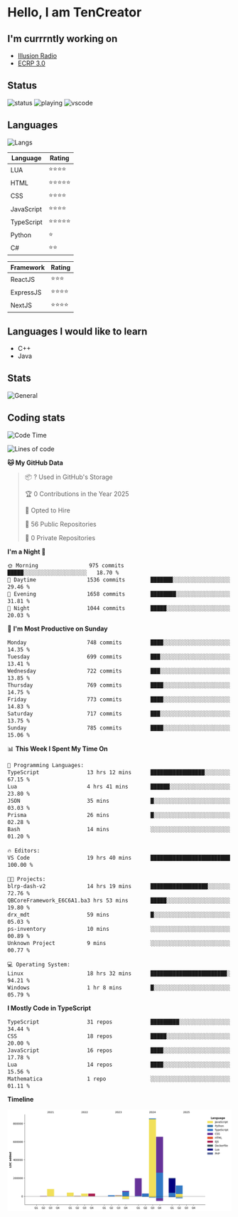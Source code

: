 # Hello, I am TenCreator

## I'm currrntly working on
- [Illusion Radio](https://illusionradio.co.uk/)
- [ECRP 3.0](http://github.com/Emerald-Coast-Roleplay/)

## Status
![status](https://api.statusbadges.me/badge/status/518334475038359555?simple=true&style=for-the-badge)
![playing](https://api.statusbadges.me/badge/playing/518334475038359555?style=for-the-badge)
![vscode](https://api.statusbadges.me/badge/vscode/518334475038359555?style=for-the-badge)

## Languages
![Langs](https://github-readme-stats.vercel.app/api/top-langs/?username=tencreator&layout=compact&theme=radical)


|Language|Rating|
|--------|------|
|LUA|⭐️⭐️⭐️⭐️|
|HTML|⭐️⭐️⭐️⭐️⭐️|
|CSS|⭐️⭐️⭐️⭐️|
|JavaScript|⭐️⭐️⭐️⭐️|
|TypeScript|⭐️⭐️⭐️⭐️⭐️|
|Python|⭐️|
|C#|⭐️⭐️ |

|Framework|Rating|
|--------|------|
|ReactJS|⭐️⭐️⭐|
|ExpressJS|⭐️⭐️⭐️⭐️|
|NextJS|⭐️⭐️⭐⭐️|

## Languages I would like to learn
- C++
- Java

## Stats
![General](https://github-readme-stats.vercel.app/api?username=tencreator&show_icons=true&theme=radical)

## Coding stats

<!--START_SECTION:waka-->
![Code Time](http://img.shields.io/badge/Code%20Time-605%20hrs%2017%20mins-blue)

![Lines of code](https://img.shields.io/badge/From%20Hello%20World%20I%27ve%20Written-2.3%20million%20lines%20of%20code-blue)

**🐱 My GitHub Data** 

> 📦 ? Used in GitHub's Storage 
 > 
> 🏆 0 Contributions in the Year 2025
 > 
> 💼 Opted to Hire
 > 
> 📜 56 Public Repositories 
 > 
> 🔑 0 Private Repositories 
 > 
**I'm a Night 🦉** 

```text
🌞 Morning                975 commits         █████░░░░░░░░░░░░░░░░░░░░   18.70 % 
🌆 Daytime                1536 commits        ███████░░░░░░░░░░░░░░░░░░   29.46 % 
🌃 Evening                1658 commits        ████████░░░░░░░░░░░░░░░░░   31.81 % 
🌙 Night                  1044 commits        █████░░░░░░░░░░░░░░░░░░░░   20.03 % 
```
📅 **I'm Most Productive on Sunday** 

```text
Monday                   748 commits         ████░░░░░░░░░░░░░░░░░░░░░   14.35 % 
Tuesday                  699 commits         ███░░░░░░░░░░░░░░░░░░░░░░   13.41 % 
Wednesday                722 commits         ███░░░░░░░░░░░░░░░░░░░░░░   13.85 % 
Thursday                 769 commits         ████░░░░░░░░░░░░░░░░░░░░░   14.75 % 
Friday                   773 commits         ████░░░░░░░░░░░░░░░░░░░░░   14.83 % 
Saturday                 717 commits         ███░░░░░░░░░░░░░░░░░░░░░░   13.75 % 
Sunday                   785 commits         ████░░░░░░░░░░░░░░░░░░░░░   15.06 % 
```


📊 **This Week I Spent My Time On** 

```text
💬 Programming Languages: 
TypeScript               13 hrs 12 mins      █████████████████░░░░░░░░   67.15 % 
Lua                      4 hrs 41 mins       ██████░░░░░░░░░░░░░░░░░░░   23.80 % 
JSON                     35 mins             █░░░░░░░░░░░░░░░░░░░░░░░░   03.03 % 
Prisma                   26 mins             █░░░░░░░░░░░░░░░░░░░░░░░░   02.28 % 
Bash                     14 mins             ░░░░░░░░░░░░░░░░░░░░░░░░░   01.20 % 

🔥 Editors: 
VS Code                  19 hrs 40 mins      █████████████████████████   100.00 % 

🐱‍💻 Projects: 
blrp-dash-v2             14 hrs 19 mins      ██████████████████░░░░░░░   72.76 % 
QBCoreFramework_E6C6A1.ba3 hrs 53 mins       █████░░░░░░░░░░░░░░░░░░░░   19.80 % 
drx_mdt                  59 mins             █░░░░░░░░░░░░░░░░░░░░░░░░   05.03 % 
ps-inventory             10 mins             ░░░░░░░░░░░░░░░░░░░░░░░░░   00.89 % 
Unknown Project          9 mins              ░░░░░░░░░░░░░░░░░░░░░░░░░   00.77 % 

💻 Operating System: 
Linux                    18 hrs 32 mins      ████████████████████████░   94.21 % 
Windows                  1 hr 8 mins         █░░░░░░░░░░░░░░░░░░░░░░░░   05.79 % 
```

**I Mostly Code in TypeScript** 

```text
TypeScript               31 repos            █████████░░░░░░░░░░░░░░░░   34.44 % 
CSS                      18 repos            █████░░░░░░░░░░░░░░░░░░░░   20.00 % 
JavaScript               16 repos            ████░░░░░░░░░░░░░░░░░░░░░   17.78 % 
Lua                      14 repos            ████░░░░░░░░░░░░░░░░░░░░░   15.56 % 
Mathematica              1 repo              ░░░░░░░░░░░░░░░░░░░░░░░░░   01.11 % 
```



**Timeline**

![Lines of Code chart](https://raw.githubusercontent.com/tencreator/tencreator/main/assets/bar_graph.png)


<!--END_SECTION:waka-->
